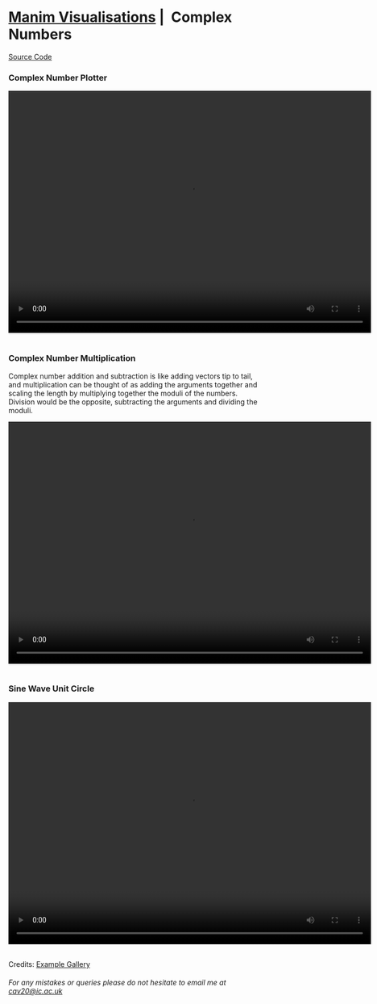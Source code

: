 # [Manim Visualisations](../ManimVisualisations.md) |  Complex Numbers
[Source Code](./06-complex-numbers-files/complex_numbers.py)

<style> 
  video {
    width: 720px;
    height: 480px;
    display: block;
    margin: 0 auto;
</style> 

### Complex Number Plotter
<video controls>
  <source src="./06-complex-numbers-files/ComplexPlot.mp4" type="video/mp4">
</video>
<br />


### Complex Number Multiplication
Complex number addition and subtraction is like adding vectors tip to tail, and multiplication can be thought of as adding the arguments together and scaling the length by multiplying together the moduli of the numbers. Division would be the opposite, subtracting the arguments and dividing the moduli.

<video controls>
  <source src="./06-complex-numbers-files/ComplexMultiply.mp4" type="video/mp4">
</video>
<br />

### Sine Wave Unit Circle 
<video controls>
  <source src="./06-complex-numbers-files/SineCurveUnitCircle.mp4" type="video/mp4">
</video>
<br />

Credits: [Example Gallery](https://docs.manim.community/en/stable/examples.html)


###### For any mistakes or queries please do not hesitate to email me at cav20@ic.ac.uk
